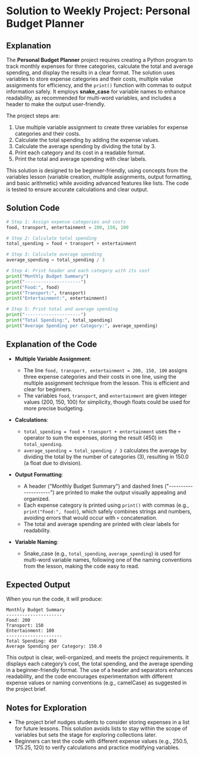 # Solution to Weekly Project: Personal Budget Planner

## Explanation

The **Personal Budget Planner** project requires creating a Python program to track monthly expenses for three categories, calculate the total and average spending, and display the results in a clear format. The solution uses variables to store expense categories and their costs, multiple value assignments for efficiency, and the `print()` function with commas to output information safely. It employs **snake_case** for variable names to enhance readability, as recommended for multi-word variables, and includes a header to make the output user-friendly.

The project steps are:
1. Use multiple variable assignment to create three variables for expense categories and their costs.
2. Calculate the total spending by adding the expense values.
3. Calculate the average spending by dividing the total by 3.
4. Print each category and its cost in a readable format.
5. Print the total and average spending with clear labels.

This solution is designed to be beginner-friendly, using concepts from the variables lesson (variable creation, multiple assignments, output formatting, and basic arithmetic) while avoiding advanced features like lists. The code is tested to ensure accurate calculations and clear output.

## Solution Code

```python
# Step 1: Assign expense categories and costs
food, transport, entertainment = 200, 150, 100

# Step 2: Calculate total spending
total_spending = food + transport + entertainment

# Step 3: Calculate average spending
average_spending = total_spending / 3

# Step 4: Print header and each category with its cost
print("Monthly Budget Summary")
print("---------------------")
print("Food:", food)
print("Transport:", transport)
print("Entertainment:", entertainment)

# Step 5: Print total and average spending
print("---------------------")
print("Total Spending:", total_spending)
print("Average Spending per Category:", average_spending)
```

## Explanation of the Code

- **Multiple Variable Assignment**:
  - The line `food, transport, entertainment = 200, 150, 100` assigns three expense categories and their costs in one line, using the multiple assignment technique from the lesson. This is efficient and clear for beginners.
  - The variables `food`, `transport`, and `entertainment` are given integer values (200, 150, 100) for simplicity, though floats could be used for more precise budgeting.

- **Calculations**:
  - `total_spending = food + transport + entertainment` uses the `+` operator to sum the expenses, storing the result (450) in `total_spending`.
  - `average_spending = total_spending / 3` calculates the average by dividing the total by the number of categories (3), resulting in 150.0 (a float due to division).

- **Output Formatting**:
  - A header ("Monthly Budget Summary") and dashed lines ("---------------------") are printed to make the output visually appealing and organized.
  - Each expense category is printed using `print()` with commas (e.g., `print("Food:", food)`), which safely combines strings and numbers, avoiding errors that would occur with `+` concatenation.
  - The total and average spending are printed with clear labels for readability.

- **Variable Naming**:
  - Snake_case (e.g., `total_spending`, `average_spending`) is used for multi-word variable names, following one of the naming conventions from the lesson, making the code easy to read.

## Expected Output

When you run the code, it will produce:

```
Monthly Budget Summary
---------------------
Food: 200
Transport: 150
Entertainment: 100
---------------------
Total Spending: 450
Average Spending per Category: 150.0
```

This output is clear, well-organized, and meets the project requirements. It displays each category’s cost, the total spending, and the average spending in a beginner-friendly format. The use of a header and separators enhances readability, and the code encourages experimentation with different expense values or naming conventions (e.g., camelCase) as suggested in the project brief.

## Notes for Exploration
- The project brief nudges students to consider storing expenses in a list for future lessons. This solution avoids lists to stay within the scope of variables but sets the stage for exploring collections later.
- Beginners can test the code with different expense values (e.g., 250.5, 175.25, 120) to verify calculations and practice modifying variables.